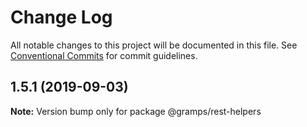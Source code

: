 # Change Log

All notable changes to this project will be documented in this file.
See [Conventional Commits](https://conventionalcommits.org) for commit guidelines.

## 1.5.1 (2019-09-03)

**Note:** Version bump only for package @gramps/rest-helpers
